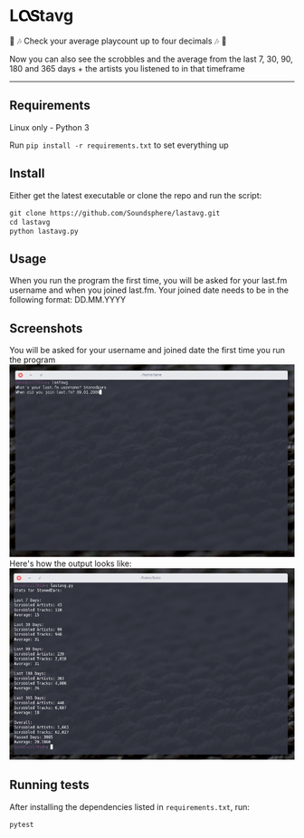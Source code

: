 # L![lastfmlogo](/docs/icon.png?raw=true "Lastfm")tavg
:musical_note: :notes:
Check your average playcount up to four decimals :notes: :musical_note:

Now you can also see the scrobbles and the average from the last 7, 30, 90, 180 and 365 days + the artists you listened to in that timeframe

---
## Requirements
Linux only - Python 3

Run `pip install -r requirements.txt` to set everything up


## Install
Either get the latest executable or clone the repo and run the script:
```
git clone https://github.com/Soundsphere/lastavg.git
cd lastavg
python lastavg.py
```

## Usage
When you run the program the first time, you will be asked for your last.fm
username and when you joined last.fm.
Your joined date needs to be in the following format: DD.MM.YYYY

## Screenshots
You will be asked for your username and joined date the first time you run the program
![firstrun](/docs/lastavgscreen1.png?raw=true "lastavg firstrun")
Here's how the output looks like:
![output](/docs/lastavgscreen.png?raw=true "lastavg output")

## Running tests
After installing the dependencies listed in `requirements.txt`, run:
```
pytest
```
